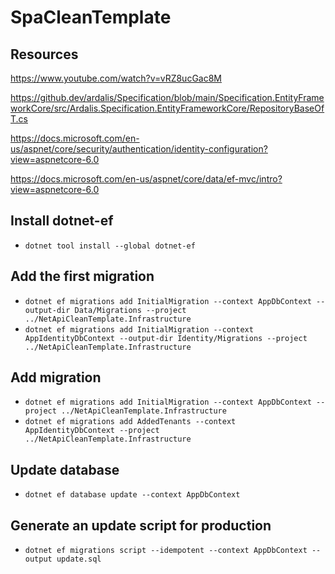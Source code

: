# SpaCleanTemplate

## Resources

https://www.youtube.com/watch?v=vRZ8ucGac8M



https://github.dev/ardalis/Specification/blob/main/Specification.EntityFrameworkCore/src/Ardalis.Specification.EntityFrameworkCore/RepositoryBaseOfT.cs


https://docs.microsoft.com/en-us/aspnet/core/security/authentication/identity-configuration?view=aspnetcore-6.0

https://docs.microsoft.com/en-us/aspnet/core/data/ef-mvc/intro?view=aspnetcore-6.0

## Install dotnet-ef
- `dotnet tool install --global dotnet-ef`

## Add the first migration
- `dotnet ef migrations add InitialMigration --context AppDbContext --output-dir Data/Migrations --project ../NetApiCleanTemplate.Infrastructure`
- `dotnet ef migrations add InitialMigration --context AppIdentityDbContext --output-dir Identity/Migrations --project ../NetApiCleanTemplate.Infrastructure`

## Add migration
- `dotnet ef migrations add InitialMigration --context AppDbContext --project ../NetApiCleanTemplate.Infrastructure`
- `dotnet ef migrations add AddedTenants --context AppIdentityDbContext --project ../NetApiCleanTemplate.Infrastructure`

## Update database
- `dotnet ef database update --context AppDbContext`

## Generate an update script for production
- `dotnet ef migrations script --idempotent --context AppDbContext --output update.sql`








